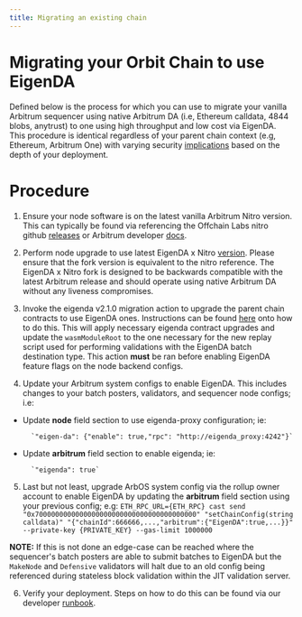 ```yaml
---
title: Migrating an existing chain
---
```


# Migrating your Orbit Chain to use EigenDA

Defined below is the process for which you can use to migrate your vanilla Arbitrum sequencer using native Arbitrum DA (i.e, Ethereum calldata, 4844 blobs, anytrust) to one using high throughput and low cost via EigenDA. This procedure is identical regardless of your parent chain context (e.g, Ethereum, Arbitrum One) with varying security [implications](./overview.md#eth-layer2-vs-layer3-deployments) based on the depth of your deployment.

# Procedure

1. Ensure your node software is on the latest vanilla Arbitrum Nitro version. This can typically be found via referencing the Offchain Labs nitro github [releases](https://github.com/OffchainLabs/nitro/releases) or Arbitrum developer [docs](https://docs.arbitrum.io/run-arbitrum-node/arbos-releases/overview).

2. Perform node upgrade to use latest EigenDA x Nitro [version](https://github.com/Layr-Labs/nitro/releases). Please ensure that the fork version is equivalent to the nitro reference. The EigenDA x Nitro fork is designed to be backwards compatible with the latest Arbitrum release and should operate using native Arbitrum DA without any liveness compromises.

3. Invoke the eigenda v2.1.0 migration action to upgrade the parent chain contracts to use EigenDA ones. Instructions can be found [here](https://github.com/Layr-Labs/orbit-actions/blob/0bc2322333e19e5b26965ffd2083d214d291e588/scripts/foundry/contract-upgrades/eigenda-2.1.0/README.md) onto how to do this. This will apply necessary eigenda contract upgrades and update the `wasmModuleRoot` to the one necessary for the new replay script used for performing validations with the EigenDA batch destination type. This action **must** be ran before enabling EigenDA feature flags on the node backend configs.

4. Update your Arbitrum system configs to enable EigenDA. This includes changes to your batch posters, validators, and sequencer node configs; i.e:
- Update **node** field section to use eigenda-proxy configuration; ie:

        `"eigen-da": {"enable": true,"rpc": "http://eigenda_proxy:4242"}`

- Update **arbitrum** field section to enable eigenda; ie:

        `"eigenda": true`

5. Last but not least, upgrade ArbOS system config via the rollup owner account to enable EigenDA by updating the **arbitrum** field section using your previous config; e.g:
        ```
        ETH_RPC_URL={ETH_RPC} cast send "0x7000000000000000000000000000000000000000"
        "setChainConfig(string calldata)" "{"chainId":666666,...,"arbitrum":{"EigenDA":true,...}}"
        --private-key {PRIVATE_KEY} --gas-limit 1000000
        ``` 

**NOTE:** If this is not done an edge-case can be reached where the sequencer's batch posters are able to submit batches to EigenDA but the `MakeNode` and `Defensive` validators will halt due to an old config being referenced during stateless block validation within the JIT validation server.

6. Verify your deployment. Steps on how to do this can be found via our developer [runbook](https://eigen-labs.notion.site/Developer-Runbook-12466062c1a7495ebc1d803169c37644?pvs=4).